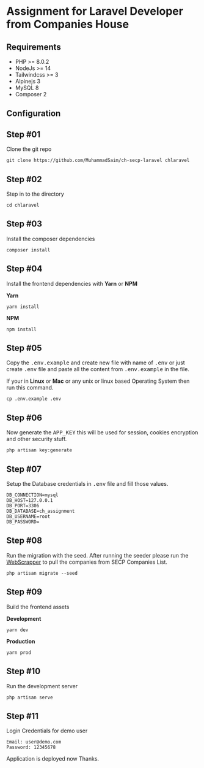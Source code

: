 # Assignment for Laravel Developer from Companies House

## Requirements

-   PHP >= 8.0.2
-   NodeJs >= 14
-   Tailwindcss >= 3
-   Alpinejs 3
-   MySQL 8
-   Composer 2

## Configuration

## Step #01

Clone the git repo

```shell
git clone https://github.com/MuhammadSaim/ch-secp-laravel chlaravel
```

## Step #02

Step in to the directory

```shell
cd chlaravel
```

## Step #03

Install the composer dependencies

```shell
composer install
```

## Step #04

Install the frontend dependencies with **Yarn** or **NPM**

**Yarn**

```shell
yarn install
```

**NPM**

```shell
npm install
```

## Step #05

Copy the <kbd>.env.example</kbd> and create new file with name of <kbd>.env</kbd> or just create <kbd>.env</kbd> file and paste all the content from <kbd>.env.example</kbd> in the file.

If your in **Linux** or **Mac** or any unix or linux based Operating System then run this command.

```shell
cp .env.example .env
```

## Step #06

Now generate the <kbd>APP_KEY</kbd> this will be used for session, cookies encryption and other security stuff.

```shell
php artisan key:generate
```

## Step #07

Setup the Database credentials in <kbd>.env</kbd> file and fill those values.

```.env
DB_CONNECTION=mysql
DB_HOST=127.0.0.1
DB_PORT=3306
DB_DATABASE=ch_assignment
DB_USERNAME=root
DB_PASSWORD=
```


## Step #08

Run the migration with the seed. After running the seeder please run the [WebScrapper](https://github.com/MuhammadSaim/ch-secp-scrapper) to pull the companies from SECP Companies List.

```shell
php artisan migrate --seed
```

## Step #09

Build the frontend assets

**Development**

```shell
yarn dev
```

**Production**

```shell
yarn prod
```

## Step #10

Run the development server

```shell
php artisan serve
```


## Step #11

Login Credentials for demo user
```text
Email: user@demo.com
Password: 12345678
```


Application is deployed now Thanks.
